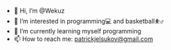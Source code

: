 - 👋 Hi, I’m @Wekuz
- 👀 I’m interested in programming💻 and basketball⛹️‍♂️
- 🌱 I’m currently learning myself programming
- 📫 How to reach me: patrickjelsukov@gmail.com

<!---
Wekuz/Wekuz is a ✨ special ✨ repository because its `README.md` (this file) appears on your GitHub profile.
You can click the Preview link to take a look at your changes.
--->
